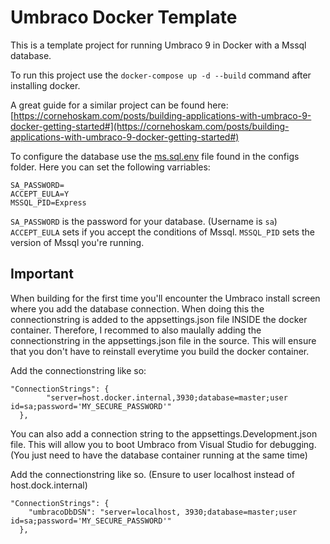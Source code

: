 # Umbraco Docker Template

This is a template project for running Umbraco 9 in Docker with a Mssql database.

To run this project use the `docker-compose up -d --build` command after installing docker.

A great guide for a similar project can be found here: [https://cornehoskam.com/posts/building-applications-with-umbraco-9-docker-getting-started#](https://cornehoskam.com/posts/building-applications-with-umbraco-9-docker-getting-started#)

To configure the database use the [ms.sql.env](./configs/ms.sql.env) file found in the configs folder.
Here you can set the following varriables:

```
SA_PASSWORD=
ACCEPT_EULA=Y
MSSQL_PID=Express
```

`SA_PASSWORD` is the password for your database. (Username is `sa`)
`ACCEPT_EULA` sets if you accept the conditions of Mssql.
`MSSQL_PID` sets the version of Mssql you're running.


## Important

When building for the first time you'll encounter the Umbraco install screen where you add the database connection.
When doing this the connectionstring is added to the appsettings.json file INSIDE the docker container. Therefore,
I recommed to also maulally adding the connectionstring in the appsettings.json file in the source. This will
ensure that you don't have to reinstall everytime you build the docker container.

Add the connectionstring like so:

```
"ConnectionStrings": {
        "server=host.docker.internal,3930;database=master;user id=sa;password='MY_SECURE_PASSWORD'"
  },
```

You can also add a connection string to the appsettings.Development.json file. This will allow you to boot Umbraco
from Visual Studio for debugging. (You just need to have the database container running at the same time)

Add the connectionstring like so. (Ensure to user localhost instead of host.dock.internal)

```
"ConnectionStrings": {
    "umbracoDbDSN": "server=localhost, 3930;database=master;user id=sa;password='MY_SECURE_PASSWORD'"
  },
```

